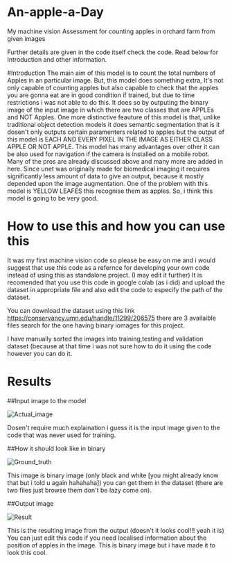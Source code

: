 # An-apple-a-Day
My machine vision Assessment for counting apples in orchard farm from given images

Further details are given in the code itself check the code. Read below for Introduction and other information.

#Introduction
The main aim of this model is to count the total numbers of Apples in an particular image. But, this model does something extra, It's not only capable of counting apples but also capable to check that the apples you are gonna eat are in good condition if trained, but due to time restrictions i was not able to do this.
It does so by outputing the binary image of the input image in which there are two classes that are APPLEs and NOT Apples. One more distinctive feauture of this model is that, unlike traditional object detection models it does semantic segmentation that is it dosen't only outputs certain paramenters related to apples but the output of this model is EACH AND EVERY PIXEL IN THE IMAGE AS EITHER CLASS APPLE OR NOT APPLE.
This model has many advantages over other it can be also used for navigation if the camera is installed on a mobile robot. Many of the pros are already discussed above and many more are added in here. Since unet was originally made for biomedical imaging it requires significantly less amount of data to give an output, because it mostly depended upon the image augmentation.
One of the problem with this model is YELLOW LEAFES this recognise them as apples.
So, i think this model is going to be very good.

# How to use this and how you can use this 

It was my first machine vision code so please be easy on me and i would suggest that use this code as a refernce for developing your own code instead of using this as standalone project. (I may edit it further)
It is recomended that you use this code in google colab (as i did) and upload the dataset in appropriate file and also edit the code to especify the path of the dataset. 

You can download the dataset using this link https://conservancy.umn.edu/handle/11299/206575 there are 3 availaible files search for the one having binary iomages for this project.

I have manually sorted the images into training,testing and validation dataset (because at that time i was not sure how to do it using the code however you can do it. 

# Results

##Input image to the model

![Actual_image](https://user-images.githubusercontent.com/50763982/122678976-da488f80-d1e0-11eb-802b-4a4bea61e5c5.png)


Dosen't require much explaination i guess it is the input image given to the code that was never used for training.

##How it should look like in binary

![Ground_truth](https://user-images.githubusercontent.com/50763982/122679100-72467900-d1e1-11eb-920e-5a09811ff570.png)


This image is binary image (only black and white [you might already know that but i told u again hahahaha]) you can get them in the dataset (there are two files just browse them don't be lazy come on).

##Output image

![Result](https://user-images.githubusercontent.com/50763982/122679336-58f1fc80-d1e2-11eb-946c-ea6ee32841dd.png)


This is the resulting image from the output (doesn't it looks cool!!! yeah it is) 
You can just edit this code if you need localised information about the position of apples in the image.
This is binary image but i have made it to look this cool.
